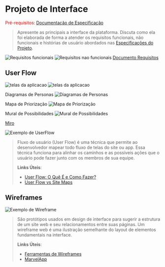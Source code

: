 
# Projeto de Interface

<span style="color:red">Pré-requisitos: <a href="2-Especificação.md"> Documentação de Especificação</a></span>

> Apresente as principais a interface da plataforma. Discuta como ela
> foi elaborada de forma a atender os requisitos funcionais, não
> funcionais e histórias de usuário abordados nas [Especificações do
> Projeto](2-Especificação.md).
<img src="images/RF.jpg" alt="Requisitos funcionais"> 
<img src="images/RNF.jpg" alt="Requisitos nao funcionais">
<a href="[https://docs.google.com/document/d/1xR27SsWJA2YgyywcRFJQPwulbOxkBNKMQMz0Ca11rvE/edit?tab=t.0](https://docs.google.com/document/d/1xR27SsWJA2YgyywcRFJQPwulbOxkBNKMQMz0Ca11rvE/edit?tab=t.0)"> Documento Requisitos </a>


## User Flow
<img src="images/1.jpg" alt="telas da aplicacao"> 
<img src="images/2.jpg" alt="telas da aplicacao"> 

<a> Diagramas de Personas</a>
<img src="images/DP.jpg" alt="Diagramas de Personas"> 

<a> Mapa de Priorização</a>
<img src="images/mapa_priorização.png" alt="Mapa de Priorização"> 

<a> Mural de Possibilidades</a>
<img src="images/mural_possibilidades.png" alt="Mural de Possibilidades"> 


<a href="https://miro.com/app/board/uXjVIO5kk38=/"> Miro </a>





![Exemplo de UserFlow](images/userflow.jpg)

> Fluxo de usuário (User Flow) é uma técnica que permite ao desenvolvedor
> mapear todo fluxo de telas do site ou app. Essa técnica funciona
> para alinhar os caminhos e as possíveis ações que o usuário pode
> fazer junto com os membros de sua equipe.
>
> **Links Úteis**:
> - [User Flow: O Quê É e Como Fazer?](https://medium.com/7bits/fluxo-de-usu%C3%A1rio-user-flow-o-que-%C3%A9-como-fazer-79d965872534)
> - [User Flow vs Site Maps](http://designr.com.br/sitemap-e-user-flow-quais-as-diferencas-e-quando-usar-cada-um/)


## Wireframes

![Exemplo de Wireframe](images/wireframe-example.png)

> São protótipos usados em design de interface para sugerir a
> estrutura de um site web e seu relacionamentos entre suas
> páginas. Um wireframe web é uma ilustração semelhante do
> layout de elementos fundamentais na interface.
> 
> **Links Úteis**:
> - [Ferramentas de Wireframes](https://rockcontent.com/blog/wireframes/)
> - [MarvelApp](https://marvelapp.com/developers/documentation/tutorials/)
